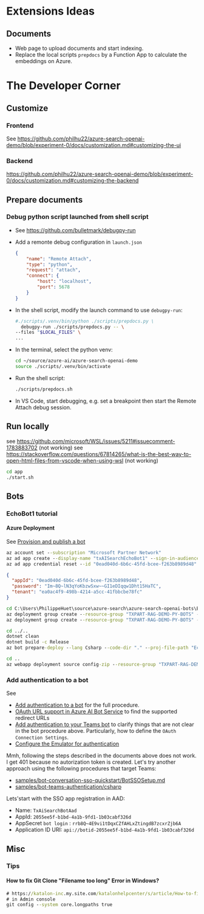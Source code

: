 # Extensions Ideas
## Documents
- Web page to upload documents and start indexing.
- Replace the local scripts `prepdocs` by a Function App to calculate the embeddings on Azure.
# The Developer Corner
## Customize
### Frontend
See https://github.com/philhu22/azure-search-openai-demo/blob/experiment-0/docs/customization.md#customizing-the-ui

### Backend
https://github.com/philhu22/azure-search-openai-demo/blob/experiment-0/docs/customization.md#customizing-the-backend

## Prepare documents
### Debug python script launched from shell script

- See https://github.com/bulletmark/debugpy-run
- Add a remonte debug configuration in `launch.json`
    ```json
    {
        "name": "Remote Attach",
        "type": "python",
        "request": "attach",
        "connect": {
            "host": "localhost",
            "port": 5678
        }
    }
    ```
- In the shell script, modify the launch command to use `debugpy-run`:
  ```sh
  #./scripts/.venv/bin/python ./scripts/prepdocs.py \
    debugpy-run ./scripts/prepdocs.py -- \
  --files "$LOCAL_FILES" \
  ...
  ```
- In the terminal, select the python venv:
    ```sh
    cd ~/source/azure-ai/azure-search-openai-demo
    source ./scripts/.venv/bin/activate
    ```

- Run the shell script:
    ```sh
    ./scripts/prepdocs.sh
    ```
- In VS Code, start debugging, e.g. set a breakpoint then start the Remote Attach debug session.


## Run locally
see https://github.com/microsoft/WSL/issues/5211#issuecomment-1783883702 (not working)
see https://stackoverflow.com/questions/67814265/what-is-the-best-way-to-open-html-files-from-vscode-when-using-wsl (not working)

```sh
cd app
./start.sh
```

## Bots
### EchoBot1 tutorial

#### Azure Deployment
See [Provision and publish a bot](https://learn.microsoft.com/en-us/azure/bot-service/provision-and-publish-a-bot?view=azure-bot-service-4.0&tabs=singletenant%2Ccsharp)

```cmd
az account set --subscription "Microsoft Partner Network"
az ad app create --display-name "txAISearchEchoBot1" --sign-in-audience "AzureADMyOrg"
az ad app credential reset --id "0ead040d-6b6c-45fd-bcee-f263b8989d48"
```
```json
{
  "appId": "0ead040d-6b6c-45fd-bcee-f263b8989d48",
  "password": "Im~8Q~lN3qYoKbzwSxw~~GI1eDIqqw1Dht15HaTC",
  "tenant": "ea0ac4f9-498b-4214-a5cc-41fbbcbe78fc"
}
```

```cmd
cd C:\Users\PhilippeHuet\source\azure-search\azure-search-openai-bots\EchoBot1\DeploymentTemplates\DeployUseExistResourceGroup
az deployment group create --resource-group "TXPART-RAG-DEMO-PY-BOTS" --template-file template-BotApp-with-rg.json --parameters parameters-for-template-BotApp-with-rg.json
az deployment group create --resource-group "TXPART-RAG-DEMO-PY-BOTS" --template-file template-AzureBot-with-rg.json --parameters parameters-for-template-AzureBot-with-rg.json
```

```cmd
cd ../..
dotnet clean
dotnet build -c Release
az bot prepare-deploy --lang Csharp --code-dir "." --proj-file-path "EchoBot1.csproj"

cd ..
az webapp deployment source config-zip --resource-group "TXPART-RAG-DEMO-PY-BOTS" --name "tx-aisearch-EchoBot1" --src "EchoBot1.zip"
```

### Add authentication to a bot
See
- [Add authentication to a bot](https://learn.microsoft.com/en-us/azure/bot-service/bot-builder-authentication?view=azure-bot-service-4.0&source=recommendations&tabs=userassigned%2Caadv2%2Ccsharp) for the full procedure.
- [OAuth URL support in Azure AI Bot Service](https://learn.microsoft.com/en-us/azure/bot-service/ref-oauth-redirect-urls?view=azure-bot-service-4.0) to find the supported redirect URLs
- [Add authentication to your Teams bot](https://learn.microsoft.com/en-us/microsoftteams/platform/bots/how-to/authentication/add-authentication?tabs=dotnet%2Cdotnet-sample#create-azure-bot-resource-registration) to clarify things that are not clear in the bot procedure above. Particularly, how to define the `OAuth Connection Settings`.
- [Configure the Emulator for authentication](https://learn.microsoft.com/en-us/azure/bot-service/bot-service-debug-emulator?view=azure-bot-service-4.0&tabs=csharp#configure-the-emulator-for-authentication)

Mmh, following the steps described in the documents above does not work. I get 401 because no autorization token is created. Let's try another approach using the following procedures that target Teams:
- [samples/bot-conversation-sso-quickstart/BotSSOSetup.md](https://github.com/OfficeDev/Microsoft-Teams-Samples/blob/main/samples/bot-conversation-sso-quickstart/BotSSOSetup.md)
- [samples/bot-teams-authentication/csharp](https://github.com/OfficeDev/Microsoft-Teams-Samples/tree/main/samples/bot-teams-authentication/csharp)


Lets'start with the SSO app registration in AAD:
- Name: `TxAiSearchBotAad`
- AppId: `2055ee5f-b1bd-4a1b-9fd1-1b03cabf326d`
- AppSecret `bot login` : `rrb8Q~4E9vi1tDqxCZfAHLxZtingdB7zcxrZjb6A`
- Application ID URI: `api://botid-2055ee5f-b1bd-4a1b-9fd1-1b03cabf326d`

## Misc
### Tips
#### How to fix Git Clone "Filename too long" Error in Windows?
```cmd
# https://katalon-inc.my.site.com/katalonhelpcenter/s/article/How-to-fix-Git-Clone-Filename-too-long-Error-in-Windows
# in Admin console
git config --system core.longpaths true
```